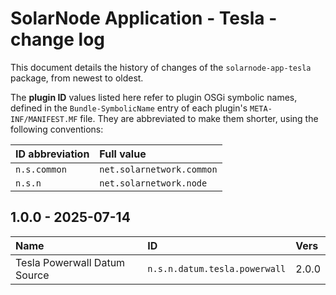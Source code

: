 # SolarNode Application - Tesla - change log

This document details the history of changes of the `solarnode-app-tesla` package, from
newest to oldest.

The **plugin ID** values listed here refer to plugin OSGi symbolic names, defined in the
`Bundle-SymbolicName` entry of each plugin's `META-INF/MANIFEST.MF` file. They are abbreviated to
make them shorter, using the following conventions:

| ID abbreviation | Full value                |
|:----------------|:--------------------------|
| `n.s.common`    | `net.solarnetwork.common` |
| `n.s.n`         | `net.solarnetwork.node`   |

## 1.0.0 - 2025-07-14

| Name                         | ID                            | Vers  |
|:-----------------------------|:------------------------------|:------|
| Tesla Powerwall Datum Source | `n.s.n.datum.tesla.powerwall` | 2.0.0 |
